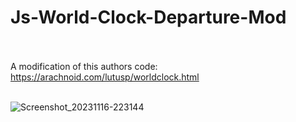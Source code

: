 # Js-World-Clock-Departure-Mod<br><br>

A modification of this authors code: https://arachnoid.com/lutusp/worldclock.html<br><br>

![Screenshot_20231116-223144](https://github.com/lexterror/Js-World-Clock-Departure-Mod/assets/16135535/b56e300b-7f55-4cc1-983b-d9a540bbac09)


